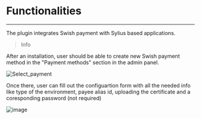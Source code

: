 # Functionalities

---

The plugin integrates Swish payment with Sylius based applications.

>Info

After an installation, user should be able to create new Swish payment method in the "Payment methods" section in the admin panel.

![Select_payment](https://github.com/user-attachments/assets/25f674bf-1ca2-477e-8f59-30de4597abe9)

Once there, user can fill out the configuartion form with all the needed info like type of the environment, payee alias id, uploading the certificate and a coresponding password (not required) 

![image](https://github.com/user-attachments/assets/18546e17-6ad3-4bea-ac18-a6da3e4d65e5)


